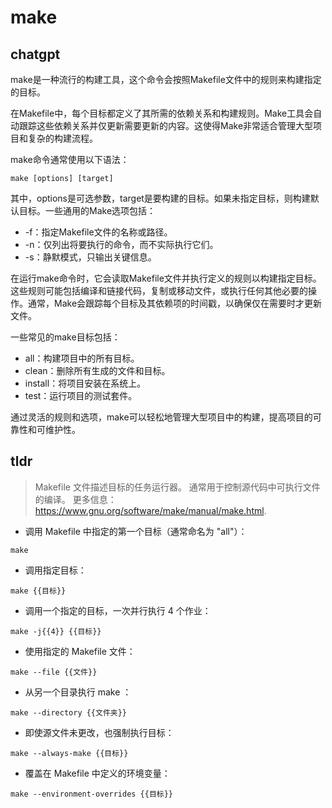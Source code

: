 # make 
## chatgpt 
make是一种流行的构建工具，这个命令会按照Makefile文件中的规则来构建指定的目标。

在Makefile中，每个目标都定义了其所需的依赖关系和构建规则。Make工具会自动跟踪这些依赖关系并仅更新需要更新的内容。这使得Make非常适合管理大型项目和复杂的构建流程。

make命令通常使用以下语法：

```
make [options] [target]
```

其中，options是可选参数，target是要构建的目标。如果未指定目标，则构建默认目标。一些通用的Make选项包括：

- -f：指定Makefile文件的名称或路径。
- -n：仅列出将要执行的命令，而不实际执行它们。
- -s：静默模式，只输出关键信息。

在运行make命令时，它会读取Makefile文件并执行定义的规则以构建指定目标。这些规则可能包括编译和链接代码，复制或移动文件，或执行任何其他必要的操作。通常，Make会跟踪每个目标及其依赖项的时间戳，以确保仅在需要时才更新文件。

一些常见的make目标包括：

- all：构建项目中的所有目标。
- clean：删除所有生成的文件和目标。
- install：将项目安装在系统上。
- test：运行项目的测试套件。

通过灵活的规则和选项，make可以轻松地管理大型项目中的构建，提高项目的可靠性和可维护性。 

## tldr 
 
> Makefile 文件描述目标的任务运行器。
> 通常用于控制源代码中可执行文件的编译。
> 更多信息：<https://www.gnu.org/software/make/manual/make.html>.

- 调用 Makefile 中指定的第一个目标（通常命名为 "all"）：

`make`

- 调用指定目标：

`make {{目标}}`

- 调用一个指定的目标，一次并行执行 4 个作业：

`make -j{{4}} {{目标}}`

- 使用指定的 Makefile 文件：

`make --file {{文件}}`

- 从另一个目录执行 make ：

`make --directory {{文件夹}}`

- 即使源文件未更改，也强制执行目标：

`make --always-make {{目标}}`

- 覆盖在 Makefile 中定义的环境变量：

`make --environment-overrides {{目标}}`
